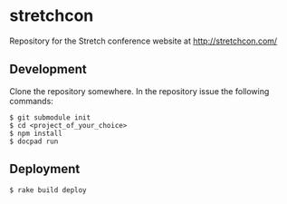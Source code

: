 stretchcon
==========

Repository for the Stretch conference website at http://stretchcon.com/

## Development

Clone the repository somewhere. In the repository issue the following commands:

    $ git submodule init
    $ cd <project_of_your_choice>
    $ npm install
    $ docpad run

## Deployment

    $ rake build deploy

